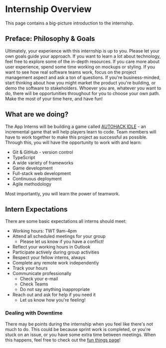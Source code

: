 # Internship Overview
This page contains a big-picture introduction to the internship.

## Preface: Philosophy & Goals
Ultimately, your experience with this internship is up to you. Please let your own goals guide your approach. If you want to learn a lot about technology, feel free to explore some of the in-depth resources. If you care more about user experience, spend some time working on mockups or styling. If you want to see how real software teams work, focus on the project management aspect and ask a ton of questions. If you're business-minded, start thinking about how you might market the product you're building, or demo the software to stakeholders. Whoever you are, whatever you want to do, there will be opportunities throughout for you to choose your own path. Make the most of your time here, and have fun!

## What are we doing?
The App Interns will be building a game called [AUTOHACK IDLE](ProjectInformation.md) - an incremental game that will help players learn to code. Team members will have to work together to make this project as successful as possible. Through this, you will have the opportunity to work with and learn:

- Git & GitHub - version control
- TypeScript
- A wide variety of frameworks
- Game development
- Full-stack web development
- Continuous deployment
- Agile methodology

Most importantly, you will learn the power of teamwork.

## Intern Expectations
There are some basic expectations all interns should meet:

- Working hours: TWT 9am-4pm
- Attend all scheduled meetings for your group
  - Please let us know if you have a conflict!
- Reflect your working hours in Outlook
- Participate actively during group activities
- Respect your fellow interns, always
- Complete any remote work independently
- Track your hours
- Communicate professionally
  - Check your e-mail
  - Check Teams
  - Do not say anything inappropriate
- Reach out and ask for help if you need it
  - Let us know how you're feeling!

### Dealing with Downtime
There may be points during the internship when you feel like there's not much to do. This could be because sprint work is completed, or you're stuck on an issue, or you have some extra time between meetings. When this happens, feel free to check out the [fun things page](FunThings.md)!
